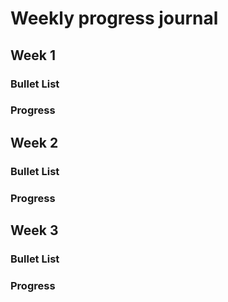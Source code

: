 # Weekly progress journal

## Week 1

### Bullet List


### Progress


## Week 2

### Bullet List


### Progress



## Week 3

### Bullet List


### Progress



